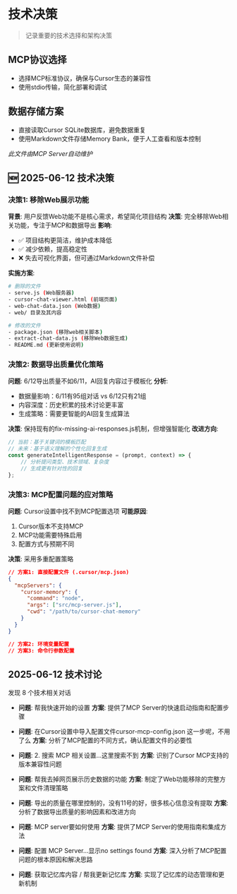 # 技术决策

> 记录重要的技术选择和架构决策

## MCP协议选择

- 选择MCP标准协议，确保与Cursor生态的兼容性
- 使用stdio传输，简化部署和调试

## 数据存储方案

- 直接读取Cursor SQLite数据库，避免数据重复
- 使用Markdown文件存储Memory Bank，便于人工查看和版本控制

*此文件由MCP Server自动维护*

## 🆕 2025-06-12 技术决策

### 决策1: 移除Web展示功能
**背景**: 用户反馈Web功能不是核心需求，希望简化项目结构
**决策**: 完全移除Web相关功能，专注于MCP和数据导出
**影响**: 
- ✅ 项目结构更简洁，维护成本降低
- ✅ 减少依赖，提高稳定性
- ❌ 失去可视化界面，但可通过Markdown文件补偿

**实施方案**:
```bash
# 删除的文件
- serve.js (Web服务器)
- cursor-chat-viewer.html (前端页面)  
- web-chat-data.json (Web数据)
- web/ 目录及其内容

# 修改的文件
- package.json (移除web相关脚本)
- extract-chat-data.js (移除Web数据生成)
- README.md (更新使用说明)
```

### 决策2: 数据导出质量优化策略
**问题**: 6/12导出质量不如6/11，AI回复内容过于模板化
**分析**: 
- 数据量影响：6/11有95组对话 vs 6/12只有21组
- 内容深度：历史积累的技术讨论更丰富
- 生成策略：需要更智能的AI回复生成算法

**决策**: 保持现有的fix-missing-ai-responses.js机制，但增强智能化
**改进方向**:
```javascript
// 当前：基于关键词的模板匹配
// 未来：基于语义理解的个性化回复生成
const generateIntelligentResponse = (prompt, context) => {
    // 分析提问类型、技术领域、复杂度
    // 生成更有针对性的回复
};
```

### 决策3: MCP配置问题的应对策略
**问题**: Cursor设置中找不到MCP配置选项
**可能原因**:
1. Cursor版本不支持MCP
2. MCP功能需要特殊启用
3. 配置方式与预期不同

**决策**: 采用多重配置策略
```json
// 方案1: 直接配置文件 (.cursor/mcp.json)
{
  "mcpServers": {
    "cursor-memory": {
      "command": "node",
      "args": ["src/mcp-server.js"],
      "cwd": "/path/to/cursor-chat-memory"
    }
  }
}

// 方案2: 环境变量配置
// 方案3: 命令行参数配置
```

## 2025-06-12 技术讨论

发现 8 个技术相关对话

- **问题**: 帮我快速开始的设置
  **方案**: 提供了MCP Server的快速启动指南和配置步骤

- **问题**: 在Cursor设置中导入配置文件cursor-mcp-config.json 这一步呢，不用了么
  **方案**: 分析了MCP配置的不同方式，确认配置文件的必要性

- **问题**: 2. 搜索 MCP 相关设置...这里搜索不到
  **方案**: 识别了Cursor MCP支持的版本兼容性问题

- **问题**: 帮我去掉网页展示历史数据的功能
  **方案**: 制定了Web功能移除的完整方案和文件清理策略

- **问题**: 导出的质量在哪里控制的，没有11号的好，很多核心信息没有提取
  **方案**: 分析了数据导出质量的影响因素和改进方向

- **问题**: MCP server要如何使用
  **方案**: 提供了MCP Server的使用指南和集成方法

- **问题**: 配置 MCP Server...显示no settings found
  **方案**: 深入分析了MCP配置问题的根本原因和解决思路

- **问题**: 获取记忆库内容 / 帮我更新记忆库
  **方案**: 实现了记忆库的动态管理和更新机制

